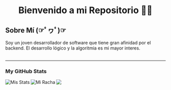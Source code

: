 <h1 align="center">Bienvenido a mi Repositorio 👋👋 </h1>

<h2>Sobre Mí (☞ﾟヮﾟ)☞</h2>
Soy un joven desarrollador de software que tiene gran afinidad por el backend. El desarrollo lógico y la algoritmia es mi mayor interes.
<br><br><hr>
<h3>My GitHub Stats</h3>
<img align="left" src="https://github-readme-stats.vercel.app/api?username=nehuengiacone&show_icons=true&theme=tokyonight" alt="Mis Stats" />

<img align="left" src="https://github-readme-streak-stats.herokuapp.com/?user=nehuengiacone&theme=tokyonight" alt="Mi Racha" style="display:block;"/>

<img src="https://github-readme-stats.vercel.app/api/top-langs/?username=nehuengiacone&theme=tokyonight&layout=compact" />



